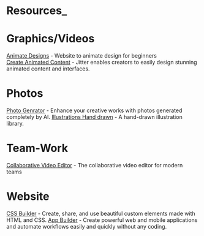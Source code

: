 # Resources_

# Graphics/Videos
[Animate Designs](https://artboard.studio/) - Website to animate design for beginners\
[Create Animated Content](https://jitter.video/) - Jitter enables creators to easily design stunning animated content and interfaces.

# Photos
[Photo Genrator](https://generated.photos/) - Enhance your creative works with photos generated completely by AI.
[Illustrations Hand drawn](https://www.openpeeps.com/) - A hand-drawn illustration library.

# Team-Work
[Collaborative Video Editor](https://www.kapwing.com/) - The collaborative video editor for modern teams

# Website
[CSS Builder](https://uiverse.io) - Create, share, and use beautiful custom elements made with HTML and CSS.
[App Builder](https://www.appypie.com/) - Create powerful web and mobile applications and automate workflows easily and quickly without any coding.
